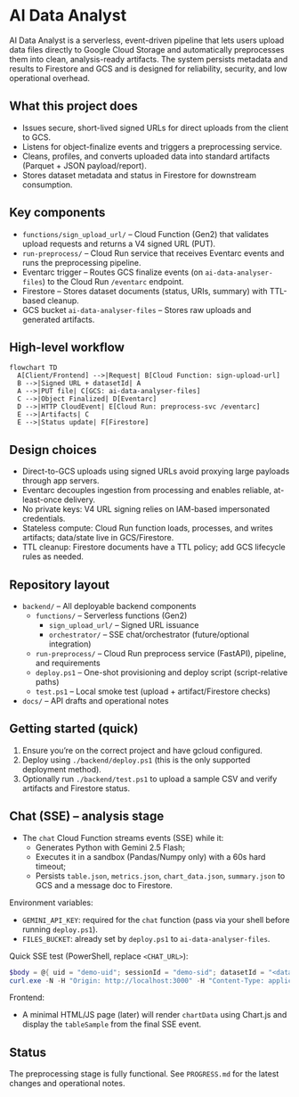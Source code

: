 # AI Data Analyst

AI Data Analyst is a serverless, event-driven pipeline that lets users upload data files directly to Google Cloud Storage and automatically preprocesses them into clean, analysis-ready artifacts. The system persists metadata and results to Firestore and GCS and is designed for reliability, security, and low operational overhead.

## What this project does
- Issues secure, short-lived signed URLs for direct uploads from the client to GCS.
- Listens for object-finalize events and triggers a preprocessing service.
- Cleans, profiles, and converts uploaded data into standard artifacts (Parquet + JSON payload/report).
- Stores dataset metadata and status in Firestore for downstream consumption.

## Key components
- `functions/sign_upload_url/` – Cloud Function (Gen2) that validates upload requests and returns a V4 signed URL (PUT).
- `run-preprocess/` – Cloud Run service that receives Eventarc events and runs the preprocessing pipeline.
- Eventarc trigger – Routes GCS finalize events (on `ai-data-analyser-files`) to the Cloud Run `/eventarc` endpoint.
- Firestore – Stores dataset documents (status, URIs, summary) with TTL-based cleanup.
- GCS bucket `ai-data-analyser-files` – Stores raw uploads and generated artifacts.

## High-level workflow
```mermaid
flowchart TD
  A[Client/Frontend] -->|Request| B[Cloud Function: sign-upload-url]
  B -->|Signed URL + datasetId| A
  A -->|PUT file| C[GCS: ai-data-analyser-files]
  C -->|Object Finalized| D[Eventarc]
  D -->|HTTP CloudEvent| E[Cloud Run: preprocess-svc /eventarc]
  E -->|Artifacts| C
  E -->|Status update| F[Firestore]
```

## Design choices
- Direct-to-GCS uploads using signed URLs avoid proxying large payloads through app servers.
- Eventarc decouples ingestion from processing and enables reliable, at-least-once delivery.
- No private keys: V4 URL signing relies on IAM-based impersonated credentials.
- Stateless compute: Cloud Run function loads, processes, and writes artifacts; data/state live in GCS/Firestore.
- TTL cleanup: Firestore documents have a TTL policy; add GCS lifecycle rules as needed.

## Repository layout
- `backend/` – All deployable backend components
  - `functions/` – Serverless functions (Gen2)
    - `sign_upload_url/` – Signed URL issuance
    - `orchestrator/` – SSE chat/orchestrator (future/optional integration)
  - `run-preprocess/` – Cloud Run preprocess service (FastAPI), pipeline, and requirements
  - `deploy.ps1` – One-shot provisioning and deploy script (script-relative paths)
  - `test.ps1` – Local smoke test (upload + artifact/Firestore checks)
- `docs/` – API drafts and operational notes
## Getting started (quick)
1. Ensure you’re on the correct project and have gcloud configured.
2. Deploy using `./backend/deploy.ps1` (this is the only supported deployment method).
3. Optionally run `./backend/test.ps1` to upload a sample CSV and verify artifacts and Firestore status.

## Chat (SSE) – analysis stage

- The `chat` Cloud Function streams events (SSE) while it:
  - Generates Python with Gemini 2.5 Flash;
  - Executes it in a sandbox (Pandas/Numpy only) with a 60s hard timeout;
  - Persists `table.json`, `metrics.json`, `chart_data.json`, `summary.json` to GCS and a message doc to Firestore.

Environment variables:
- `GEMINI_API_KEY`: required for the `chat` function (pass via your shell before running `deploy.ps1`).
- `FILES_BUCKET`: already set by `deploy.ps1` to `ai-data-analyser-files`.

Quick SSE test (PowerShell, replace `<CHAT_URL>`):
```powershell
$body = @{ uid = "demo-uid"; sessionId = "demo-sid"; datasetId = "<datasetId>"; question = "Top categories" } | ConvertTo-Json -Compress
curl.exe -N -H "Origin: http://localhost:3000" -H "Content-Type: application/json" -H "X-User-Id: demo-uid" --max-time 25 -d $body "<CHAT_URL>"
```

Frontend:
- A minimal HTML/JS page (later) will render `chartData` using Chart.js and display the `tableSample` from the final SSE event.

## Status
The preprocessing stage is fully functional. See `PROGRESS.md` for the latest changes and operational notes.
